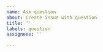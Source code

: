 ```yaml
---
name: Ask question
about: Create issue with question
title: ''
labels: question
assignees: ''

---
```


<!--
Upgrade to Redisson PRO https://redisson.pro with advanced features.
-->
